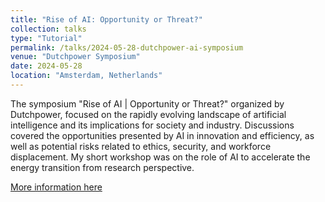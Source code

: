 ```yaml
---
title: "Rise of AI: Opportunity or Threat?"
collection: talks
type: "Tutorial"
permalink: /talks/2024-05-28-dutchpower-ai-symposium
venue: "Dutchpower Symposium"
date: 2024-05-28
location: "Amsterdam, Netherlands"
---
```

The symposium "Rise of AI | Opportunity or Threat?" organized by Dutchpower, focused on the rapidly evolving landscape of artificial intelligence and its implications for society and industry. Discussions covered the opportunities presented by AI in innovation and efficiency, as well as potential risks related to ethics, security, and workforce displacement. My short workshop was on the role of AI to accelerate the energy transition from research perspective.

[More information here](https://www.dutchpower.net/eventagenda/opkomst-ai-kans-of-bedreiging)
